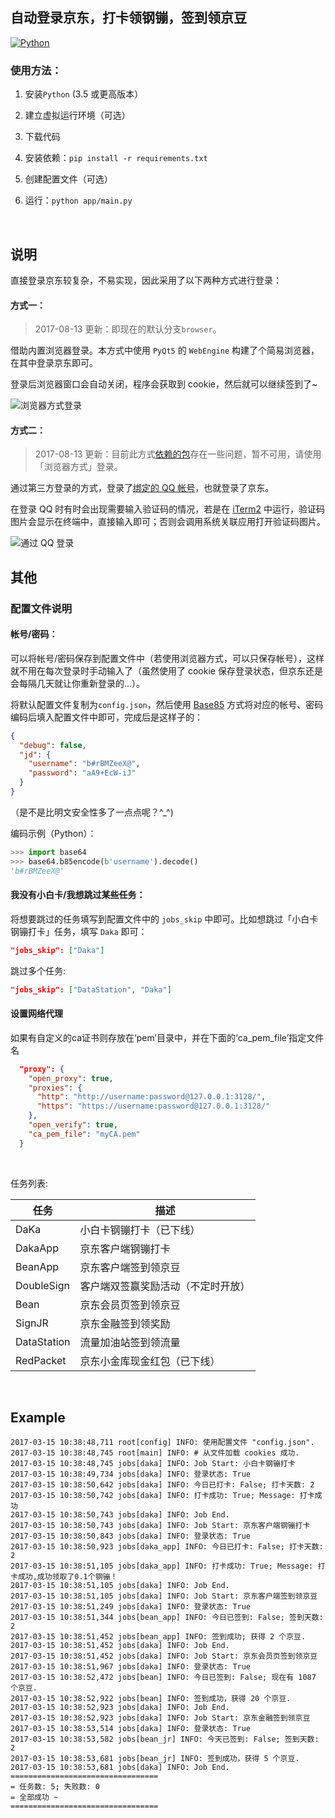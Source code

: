 ## 自动登录京东，打卡领钢镚，签到领京豆

[![Python](https://img.shields.io/badge/Python-3.5%2B-blue.svg)](https://www.python.org)


### 使用方法：

1. 安装`Python` (3.5 或更高版本）

2. 建立虚拟运行环境（可选）

3. 下载代码

4. 安装依赖：`pip install -r requirements.txt`

5. 创建配置文件（可选）

6. 运行：`python app/main.py`

<br>


## 说明

直接登录京东较复杂，不易实现，因此采用了以下两种方式进行登录：

#### 方式一：

> 2017-08-13 更新：即现在的默认分支`browser`。

借助内置浏览器登录。本方式中使用 `PyQt5` 的 `WebEngine` 构建了个简易浏览器，在其中登录京东即可。

登录后浏览器窗口会自动关闭，程序会获取到 cookie，然后就可以继续签到了~

![浏览器方式登录](docs/browser.png)


#### 方式二：

> 2017-08-13 更新：目前此方式[依赖的包](https://github.com/gera2ld/qqlib)存在一些问题，暂不可用，请使用「浏览器方式」登录。

通过第三方登录的方式，登录了[绑定的 QQ 帐号](https://safe.jd.com/union/index.action)，也就登录了京东。

在登录 QQ 时有时会出现需要输入验证码的情况，若是在 [iTerm2](http://www.iterm2.com/) 中运行，验证码图片会显示在终端中，直接输入即可；否则会调用系统关联应用打开验证码图片。

![通过 QQ 登录](docs/qq.png)


## 其他

### 配置文件说明

#### 帐号/密码：

可以将帐号/密码保存到配置文件中（若使用浏览器方式，可以只保存帐号），这样就不用在每次登录时手动输入了（虽然使用了 cookie 保存登录状态，但京东还是会每隔几天就让你重新登录的...）。

将默认配置文件复制为`config.json`，然后使用 [Base85](https://en.wikipedia.org/wiki/Ascii85) 方式将对应的帐号、密码编码后填入配置文件中即可，完成后是这样子的：

```json
{
  "debug": false,
  "jd": {
    "username": "b#rBMZeeX@",
    "password": "aA9+EcW-iJ"
  }
}
```

（是不是比明文安全性多了一点点呢？^_^)

编码示例（Python）：

```python
>>> import base64
>>> base64.b85encode(b'username').decode()
'b#rBMZeeX@'
```

#### 我没有小白卡/我想跳过某些任务：

将想要跳过的任务填写到配置文件中的 `jobs_skip` 中即可。比如想跳过「小白卡钢镚打卡」任务，填写 `Daka` 即可：

```json
"jobs_skip": ["Daka"]
```

跳过多个任务:

```json
"jobs_skip": ["DataStation", "Daka"]  
```

#### 设置网络代理
如果有自定义的ca证书则存放在‘pem’目录中，并在下面的‘ca_pem_file’指定文件名
```json
  "proxy": {
    "open_proxy": true,
    "proxies": {
      "http": "http://username:password@127.0.0.1:3128/",
      "https": "https://username:password@127.0.0.1:3128/"
    },
    "open_verify": true,
    "ca_pem_file": "myCA.pem"
  }
```

<br>

任务列表:

| 任务 | 描述 |
| --- | --- |
| DaKa | 小白卡钢镚打卡（已下线） |
| DakaApp | 京东客户端钢镚打卡 |
| BeanApp | 京东客户端签到领京豆 |
| DoubleSign | 客户端双签赢奖励活动（不定时开放） |
| Bean | 京东会员页签到领京豆 |
| SignJR | 京东金融签到领奖励 |
| DataStation | 流量加油站签到领流量 |
| RedPacket | 京东小金库现金红包（已下线） |

<br>

## Example

```log
2017-03-15 10:38:48,711 root[config] INFO: 使用配置文件 "config.json".
2017-03-15 10:38:48,745 root[main] INFO: # 从文件加载 cookies 成功.
2017-03-15 10:38:48,745 jobs[daka] INFO: Job Start: 小白卡钢镚打卡
2017-03-15 10:38:49,734 jobs[daka] INFO: 登录状态: True
2017-03-15 10:38:50,642 jobs[daka] INFO: 今日已打卡: False; 打卡天数: 2
2017-03-15 10:38:50,742 jobs[daka] INFO: 打卡成功: True; Message: 打卡成功
2017-03-15 10:38:50,743 jobs[daka] INFO: Job End.
2017-03-15 10:38:50,743 jobs[daka] INFO: Job Start: 京东客户端钢镚打卡
2017-03-15 10:38:50,843 jobs[daka] INFO: 登录状态: True
2017-03-15 10:38:50,923 jobs[daka_app] INFO: 今日已打卡: False; 打卡天数: 2
2017-03-15 10:38:51,105 jobs[daka_app] INFO: 打卡成功: True; Message: 打卡成功,成功领取了0.1个钢镚！
2017-03-15 10:38:51,105 jobs[daka] INFO: Job End.
2017-03-15 10:38:51,105 jobs[daka] INFO: Job Start: 京东客户端签到领京豆
2017-03-15 10:38:51,249 jobs[daka] INFO: 登录状态: True
2017-03-15 10:38:51,344 jobs[bean_app] INFO: 今日已签到: False; 签到天数: 2
2017-03-15 10:38:51,452 jobs[bean_app] INFO: 签到成功; 获得 2 个京豆.
2017-03-15 10:38:51,452 jobs[daka] INFO: Job End.
2017-03-15 10:38:51,452 jobs[daka] INFO: Job Start: 京东会员页签到领京豆
2017-03-15 10:38:51,967 jobs[daka] INFO: 登录状态: True
2017-03-15 10:38:52,472 jobs[bean] INFO: 今日已签到: False; 现在有 1087 个京豆.
2017-03-15 10:38:52,922 jobs[bean] INFO: 签到成功，获得 20 个京豆.
2017-03-15 10:38:52,923 jobs[daka] INFO: Job End.
2017-03-15 10:38:52,923 jobs[daka] INFO: Job Start: 京东金融签到领京豆
2017-03-15 10:38:53,514 jobs[daka] INFO: 登录状态: True
2017-03-15 10:38:53,582 jobs[bean_jr] INFO: 今天已签到: False; 签到天数: 2
2017-03-15 10:38:53,681 jobs[bean_jr] INFO: 签到成功，获得 5 个京豆.
2017-03-15 10:38:53,681 jobs[daka] INFO: Job End.
=================================
= 任务数: 5; 失败数: 0
= 全部成功 ~
=================================
```
